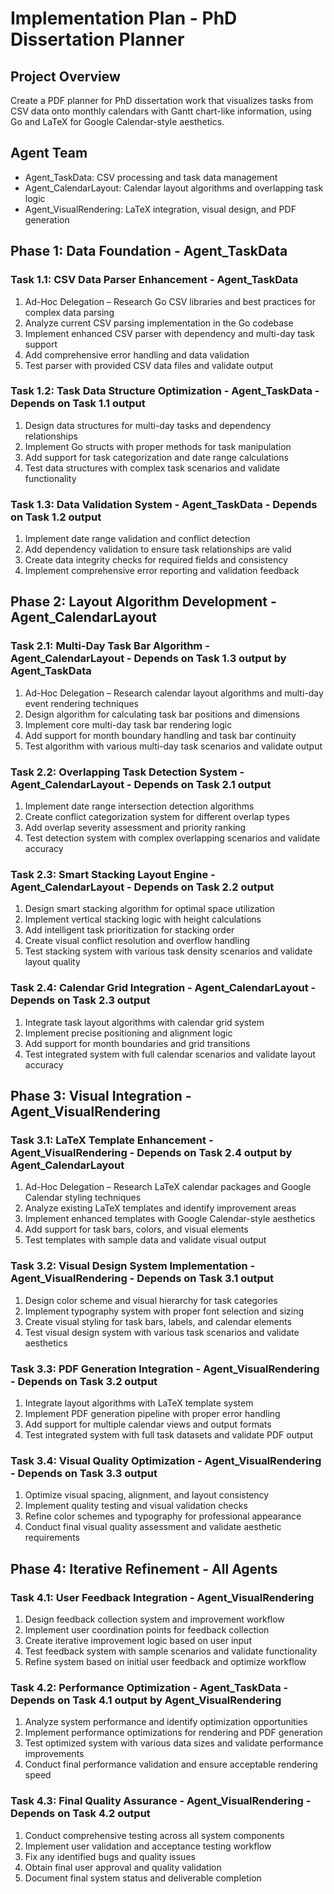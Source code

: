 # Implementation Plan - PhD Dissertation Planner

## Project Overview
Create a PDF planner for PhD dissertation work that visualizes tasks from CSV data onto monthly calendars with Gantt chart-like information, using Go and LaTeX for Google Calendar-style aesthetics.

## Agent Team
- Agent_TaskData: CSV processing and task data management
- Agent_CalendarLayout: Calendar layout algorithms and overlapping task logic  
- Agent_VisualRendering: LaTeX integration, visual design, and PDF generation

## Phase 1: Data Foundation - Agent_TaskData

### Task 1.1: CSV Data Parser Enhancement - Agent_TaskData
1. Ad-Hoc Delegation – Research Go CSV libraries and best practices for complex data parsing
2. Analyze current CSV parsing implementation in the Go codebase
3. Implement enhanced CSV parser with dependency and multi-day task support
4. Add comprehensive error handling and data validation
5. Test parser with provided CSV data files and validate output

### Task 1.2: Task Data Structure Optimization - Agent_TaskData - Depends on Task 1.1 output
1. Design data structures for multi-day tasks and dependency relationships
2. Implement Go structs with proper methods for task manipulation
3. Add support for task categorization and date range calculations
4. Test data structures with complex task scenarios and validate functionality

### Task 1.3: Data Validation System - Agent_TaskData - Depends on Task 1.2 output
1. Implement date range validation and conflict detection
2. Add dependency validation to ensure task relationships are valid
3. Create data integrity checks for required fields and consistency
4. Implement comprehensive error reporting and validation feedback

## Phase 2: Layout Algorithm Development - Agent_CalendarLayout

### Task 2.1: Multi-Day Task Bar Algorithm - Agent_CalendarLayout - Depends on Task 1.3 output by Agent_TaskData
1. Ad-Hoc Delegation – Research calendar layout algorithms and multi-day event rendering techniques
2. Design algorithm for calculating task bar positions and dimensions
3. Implement core multi-day task bar rendering logic
4. Add support for month boundary handling and task bar continuity
5. Test algorithm with various multi-day task scenarios and validate output

### Task 2.2: Overlapping Task Detection System - Agent_CalendarLayout - Depends on Task 2.1 output
1. Implement date range intersection detection algorithms
2. Create conflict categorization system for different overlap types
3. Add overlap severity assessment and priority ranking
4. Test detection system with complex overlapping scenarios and validate accuracy

### Task 2.3: Smart Stacking Layout Engine - Agent_CalendarLayout - Depends on Task 2.2 output
1. Design smart stacking algorithm for optimal space utilization
2. Implement vertical stacking logic with height calculations
3. Add intelligent task prioritization for stacking order
4. Create visual conflict resolution and overflow handling
5. Test stacking system with various task density scenarios and validate layout quality

### Task 2.4: Calendar Grid Integration - Agent_CalendarLayout - Depends on Task 2.3 output
1. Integrate task layout algorithms with calendar grid system
2. Implement precise positioning and alignment logic
3. Add support for month boundaries and grid transitions
4. Test integrated system with full calendar scenarios and validate layout accuracy

## Phase 3: Visual Integration - Agent_VisualRendering

### Task 3.1: LaTeX Template Enhancement - Agent_VisualRendering - Depends on Task 2.4 output by Agent_CalendarLayout
1. Ad-Hoc Delegation – Research LaTeX calendar packages and Google Calendar styling techniques
2. Analyze existing LaTeX templates and identify improvement areas
3. Implement enhanced templates with Google Calendar-style aesthetics
4. Add support for task bars, colors, and visual elements
5. Test templates with sample data and validate visual output

### Task 3.2: Visual Design System Implementation - Agent_VisualRendering - Depends on Task 3.1 output
1. Design color scheme and visual hierarchy for task categories
2. Implement typography system with proper font selection and sizing
3. Create visual styling for task bars, labels, and calendar elements
4. Test visual design system with various task scenarios and validate aesthetics

### Task 3.3: PDF Generation Integration - Agent_VisualRendering - Depends on Task 3.2 output
1. Integrate layout algorithms with LaTeX template system
2. Implement PDF generation pipeline with proper error handling
3. Add support for multiple calendar views and output formats
4. Test integrated system with full task datasets and validate PDF output

### Task 3.4: Visual Quality Optimization - Agent_VisualRendering - Depends on Task 3.3 output
1. Optimize visual spacing, alignment, and layout consistency
2. Implement quality testing and visual validation checks
3. Refine color schemes and typography for professional appearance
4. Conduct final visual quality assessment and validate aesthetic requirements

## Phase 4: Iterative Refinement - All Agents

### Task 4.1: User Feedback Integration - Agent_VisualRendering
1. Design feedback collection system and improvement workflow
2. Implement user coordination points for feedback collection
3. Create iterative improvement logic based on user input
4. Test feedback system with sample scenarios and validate functionality
5. Refine system based on initial user feedback and optimize workflow

### Task 4.2: Performance Optimization - Agent_TaskData - Depends on Task 4.1 output by Agent_VisualRendering
1. Analyze system performance and identify optimization opportunities
2. Implement performance optimizations for rendering and PDF generation
3. Test optimized system with various data sizes and validate performance improvements
4. Conduct final performance validation and ensure acceptable rendering speed

### Task 4.3: Final Quality Assurance - Agent_VisualRendering - Depends on Task 4.2 output
1. Conduct comprehensive testing across all system components
2. Implement user validation and acceptance testing workflow
3. Fix any identified bugs and quality issues
4. Obtain final user approval and quality validation
5. Document final system status and deliverable completion


